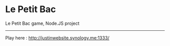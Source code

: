 # Le Petit Bac

Le Petit Bac game, Node.JS project

---

Play here :
http://justinwebsite.synology.me:1333/

